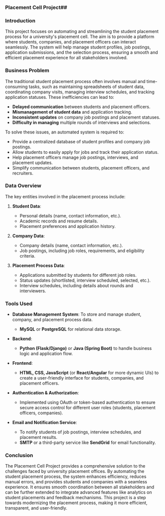 ### Placement Cell Project##


### Introduction

This project focuses on automating and streamlining the student placement process for a university's placement cell. The aim is to provide a platform where students, companies, and placement officers can interact seamlessly. The system will help manage student profiles, job postings, application submissions, and the selection process, ensuring a smooth and efficient placement experience for all stakeholders involved.

### Business Problem

The traditional student placement process often involves manual and time-consuming tasks, such as maintaining spreadsheets of student data, coordinating company visits, managing interview schedules, and tracking application statuses. These inefficiencies can lead to:
- **Delayed communication** between students and placement officers.
- **Mismanagement of student data** and application tracking.
- **Inconsistent updates** on company job postings and placement statuses.
- **Difficulty in managing** multiple rounds of interviews and selections.

To solve these issues, an automated system is required to:
- Provide a centralized database of student profiles and company job postings.
- Allow students to easily apply for jobs and track their application status.
- Help placement officers manage job postings, interviews, and placement updates.
- Simplify communication between students, placement officers, and recruiters.

### Data Overview

The key entities involved in the placement process include:

1. **Student Data**: 
   - Personal details (name, contact information, etc.).
   - Academic records and resume details.
   - Placement preferences and application history.

2. **Company Data**:
   - Company details (name, contact information, etc.).
   - Job postings, including job roles, requirements, and eligibility criteria.

3. **Placement Process Data**:
   - Applications submitted by students for different job roles.
   - Status updates (shortlisted, interview scheduled, selected, etc.).
   - Interview schedules, including details about rounds and interviewers.

### Tools Used

- **Database Management System**: To store and manage student, company, and placement process data.
  - **MySQL** or **PostgreSQL** for relational data storage.
  
- **Backend**: 
  - **Python (Flask/Django)** or **Java (Spring Boot)** to handle business logic and application flow.
  
- **Frontend**: 
  - **HTML, CSS, JavaScript** (or **React/Angular** for more dynamic UIs) to create a user-friendly interface for students, companies, and placement officers.

- **Authentication & Authorization**:
  - Implemented using OAuth or token-based authentication to ensure secure access control for different user roles (students, placement officers, companies).

- **Email and Notification Service**:
  - To notify students of job postings, interview schedules, and placement results.
  - **SMTP** or a third-party service like **SendGrid** for email functionality.

### Conclusion

The Placement Cell Project provides a comprehensive solution to the challenges faced by university placement offices. By automating the student placement process, the system enhances efficiency, reduces manual errors, and provides students and companies with a seamless experience. It ensures smooth coordination between all stakeholders and can be further extended to integrate advanced features like analytics on student placements and feedback mechanisms. This project is a step towards modernizing the placement process, making it more efficient, transparent, and user-friendly.

